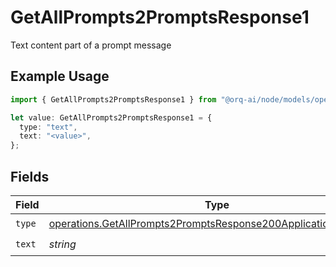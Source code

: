 # GetAllPrompts2PromptsResponse1

Text content part of a prompt message

## Example Usage

```typescript
import { GetAllPrompts2PromptsResponse1 } from "@orq-ai/node/models/operations";

let value: GetAllPrompts2PromptsResponse1 = {
  type: "text",
  text: "<value>",
};
```

## Fields

| Field                                                                                                                                            | Type                                                                                                                                             | Required                                                                                                                                         | Description                                                                                                                                      |
| ------------------------------------------------------------------------------------------------------------------------------------------------ | ------------------------------------------------------------------------------------------------------------------------------------------------ | ------------------------------------------------------------------------------------------------------------------------------------------------ | ------------------------------------------------------------------------------------------------------------------------------------------------ |
| `type`                                                                                                                                           | [operations.GetAllPrompts2PromptsResponse200ApplicationJSONType](../../models/operations/getallprompts2promptsresponse200applicationjsontype.md) | :heavy_check_mark:                                                                                                                               | N/A                                                                                                                                              |
| `text`                                                                                                                                           | *string*                                                                                                                                         | :heavy_check_mark:                                                                                                                               | N/A                                                                                                                                              |